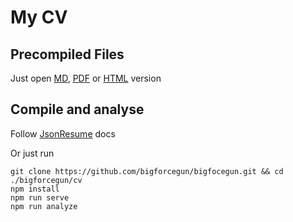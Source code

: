 # My CV

<!--
## Other resources

You can see a short portfolio on the following resources
- [hh.ru](https://hh.ru)
- [career.habr.com](https://career.habr.com/bigforcegun)
- [linkedin](https://www.linkedin.com/in/bigforcegun/)
-->
## Precompiled Files

Just open [MD](build/resume.md), [PDF](build/resume.pdf) or [HTML](build/resume.html) version

## Compile and analyse

Follow [JsonResume](https://jsonresume.org/) docs

Or just run

```shell script
git clone https://github.com/bigforcegun/bigfocegun.git && cd ./bigforcegun/cv
npm install
npm run serve
npm run analyze
```
